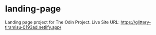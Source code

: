 # landing-page
Landing page project for The Odin Project.
Live Site URL: https://glittery-tiramisu-0193ad.netlify.app/
